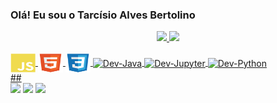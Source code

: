 ### Olá! Eu sou o Tarcísio Alves Bertolino 
<!--
- 🔭 Hoje graduando em Engenharia de Computação ...
- 🌱 Estudando ...
- 👯 I’m looking to collaborate on ...
- 🤔 I’m looking for help with ...
- 💬 Ask me about ...
- 📫 How to reach me: ...
- 😄 Pronouns: ...
- ⚡ Fun fact: ...
--!>

<div align="center">
<a href="https://github.com/tarcisioalvesleop">
<img height="180em" src="https://github-readme-stats.vercel.app/api?username=tarcisioalvesleop&show_icons=true&theme=dracula&include_all_commits=true&count_private=true"/>
<img height="180em" src="https://github-readme-stats.vercel.app/api/top-langs/?username=tarcisioalvesleop&layout=compact&langs_count=7&theme=dracula"/>
</div>
<div style="display: inline_block"><br>
<img align="center" alt="Dev-Js" height="30" width="40" src="https://raw.githubusercontent.com/devicons/devicon/master/icons/javascript/javascript-plain.svg">
<img align="center" alt="Dev-HTML" height="30" width="40" src="https://raw.githubusercontent.com/devicons/devicon/master/icons/html5/html5-original.svg">
<img align="center" alt="Dev-CSS" height="30" width="40" src="https://raw.githubusercontent.com/devicons/devicon/master/icons/css3/css3-original.svg">
<img align="center" alt="Dev-Java" height="30" width="40" src="https://cdn.jsdelivr.net/gh/devicons/devicon/icons/java/java-original.svg" />
<img align="center" alt="Dev-Jupyter" height="30" width="40" src="https://cdn.jsdelivr.net/gh/devicons/devicon/icons/jupyter/jupyter-original.svg" />
<img align="center" alt="Dev-Python" height="30" width="40" src="https://cdn.jsdelivr.net/gh/devicons/devicon/icons/python/python-original.svg" />
          
</div>

##

<div>
<!--
<a href="https://www.youtube.com/channel/UC44Y7HUcjOu200dbBYjSjjQ" target="_blank"><img src="https://img.shields.io/badge/YouTube-FF0000?style-for-the-badge&logo=youtube&logoColor=white" target"_blank"></a>
--!>
<a href="https://instagram.com/tarcisioalvesbertolino" target="_blank"><img src="https://img.shields.io/badge/-Instagram-%23E4405F?style=for-the-badge&logo=instagram&logoColor=white" target="_blank"></a>
<a href = "mailto:tarcisioalvesleop@hotmail.com"><img src="https://img.shields.io/badge/-Gmail-%23333?style=for-the-badge&logo=gmail&logoColor=white" 
target="_blank"></a>
<a href="https://www.linkedin.com/in/tarcisio-alves-bertolino/" target="_blank"><img src="https://img.shields.io/badge/-LinkedIn-%230077B5?style=for-the-badge&logo=linkedin$logoColor=white" target="_blank"></a>

<!--
![Snake animation](https://github.com/tarcisioalvesleop/tarcisioalvesleop/blob/output/github-contribution-grid-snake.svg)
--!>
</div>
